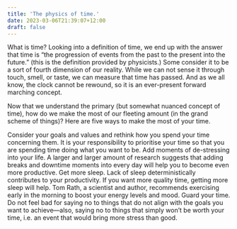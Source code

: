 ```yaml
---
title: 'The physics of time.'
date: 2023-03-06T21:39:07+12:00
draft: false
---
```


What is time? Looking into a definition of time, we end up with the answer that time is “the progression of events from the past to the present into the future.” (this is the definition provided by physicists.) Some consider it to be a sort of fourth dimension of our reality. While we can not sense it through touch, smell, or taste, we can measure that time has passed. And as we all know, the clock cannot be rewound, so it is an ever-present forward marching concept.

Now that we understand the primary (but somewhat nuanced concept of time), how do we make the most of our fleeting amount (in the grand scheme of things)? Here are five ways to make the most of your time.

Consider your goals and values and rethink how you spend your time concerning them. It is your responsibility to prioritise your time so that you are spending time doing what you want to be.
Add moments of de-stressing into your life. A larger and larger amount of research suggests that adding breaks and downtime moments into every day will help you to become even more productive.
Get more sleep. Lack of sleep deterministically contributes to your productivity. If you want more quality time, getting more sleep will help.
Tom Rath, a scientist and author, recommends exercising early in the morning to boost your energy levels and mood.
Guard your time. Do not feel bad for saying no to things that do not align with the goals you want to achieve—also, saying no to things that simply won’t be worth your time, i.e. an event that would bring more stress than good.
